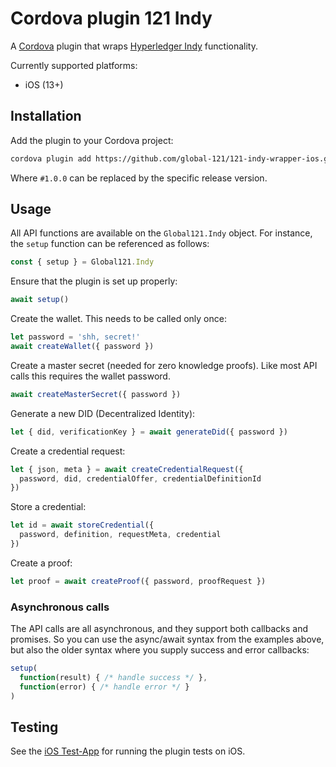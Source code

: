 Cordova plugin 121 Indy
=======================

A [Cordova](https://cordova.apache.org) plugin that wraps [Hyperledger Indy](https://www.hyperledger.org/projects/hyperledger-indy) functionality.

Currently supported platforms:
* iOS (13+)


## Installation

Add the plugin to your Cordova project:

```bash
cordova plugin add https://github.com/global-121/121-indy-wrapper-ios.git#0.1.0
```

Where `#1.0.0` can be replaced by the specific release version.


## Usage

All API functions are available on the `Global121.Indy` object. For instance,
the `setup` function can be referenced as follows:

```javascript
const { setup } = Global121.Indy
```

Ensure that the plugin is set up properly:

```javascript
await setup()
```

Create the wallet. This needs to be called only once:

```javascript
let password = 'shh, secret!'
await createWallet({ password })
```

Create a master secret (needed for zero knowledge proofs).
Like most API calls this requires the wallet password.

```javascript
await createMasterSecret({ password })
```

Generate a new DID (Decentralized Identity):

```javascript
let { did, verificationKey } = await generateDid({ password })
```

Create a credential request:

```javascript
let { json, meta } = await createCredentialRequest({
  password, did, credentialOffer, credentialDefinitionId
})
```

Store a credential:

```javascript
let id = await storeCredential({
  password, definition, requestMeta, credential
})
```

Create a proof:

```javascript
let proof = await createProof({ password, proofRequest })
```


### Asynchronous calls

The API calls are all asynchronous, and they support both callbacks and
promises. So you can use the async/await syntax from the examples above, but
also the older syntax where you supply success and error callbacks:

```javascript
setup(
  function(result) { /* handle success */ },
  function(error) { /* handle error */ }
)
```


## Testing

See the [iOS Test-App](https://github.com/global-121/121-indy-wrapper-ios-testapp) for running the plugin tests on iOS.
